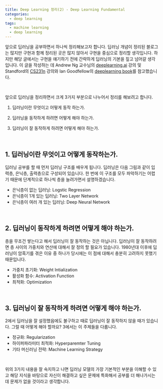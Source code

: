 ```yaml
---
title: Deep Learning 정리(2) - Deep Learning Fundamental
categories:
  - deep learning
tags:
  - machine learning
  - deep learning
---
```


앞으로 딥러닝을 공부하면서 하나씩 정리해보고자 합니다. 딥러닝 개념이 정리된 블로그는 많지만 구현과 함께 정리된 곳은 많지 않아서 구현을 중심으로 정리할 생각입니다. 하지만 해당 글에서는 구현을 얘기하기 전에 간략하게 딥러닝의 기본을 짚고 넘어갈 생각입니다. 이 글을 작성하는 데 Andrew Ng 교수님의 [deeplearning.ai](https://www.coursera.org/courses?query=deeplearning.ai) 강의 및 Standford의 [CS231n](http://cs231n.stanford.edu/) 강의와 Ian Goodfellow의 [deeplearning book](http://www.deeplearningbook.org/)를 참고했습니다. 

<br/>

앞으로 딥러닝을 정리하면서 크게 3가지 부분으로 나누어서 정리를 해보려고 합니다. 

1. 딥러닝이란 무엇이고 어떻게 동작 하는가.

2. 딥러닝을 동작하게 하려면 어떻게 해야 하는가.

3. 딥러닝이 잘 동작하게 하려면 어떻게 해야 하는가.

<br/>

## 1. 딥러닝이란 무엇이고 어떻게 동작하는가.

딥러닝 공부를 할 때 먼저 딥러닝 구조를 배우게 됩니다. 딥러닝은 다음 그림과 같이 입력층, 은닉층, 출력층으로 구성되어 있습니다. 한 번에 이 구조를 모두 파악하기는 어렵기 때문에 단계적으로 하나씩 층을 늘려가면서 설명하겠습니다.

- 은닉층이 없는 딥러닝: Logstic Regression
- 은닉층이 1개 있는 딥러닝: Two Layer Network
- 은닉층이 여러 개 있는 딥러닝: Deep Neural Network

<br/>

## 2. 딥러닝이 동작하게 하려면 어떻게 해야 하는가.

층을 무조건 쌓는다고 해서 딥러닝이 잘 동작하는 것은 아닙니다. 딥러닝이 잘 동작하려면 층 사이의 가중치와 연산에 대해서 잘 정의 할 필요가 있습니다. 1980년대 이후에 딥러닝이 암흑기를 겪은 이유 중 하나가 당시에는 이 점에 대해서 충분히 고려하지 못했기 때문입니다. 

- 가중치 초기화: Weight Intialization
- 활성화 함수: Activation Function
- 최적화: Optimization

<br/>

## 3. 딥러닝이 잘 동작하게 하려면 어떻게 해야 하는가.

2에서 딥러닝을 잘 설정했음에도 불구하고 때로 딥러닝이 잘 동작하지 않을 때가 있습니다. 그럴 때 어떻게 해야 할까요? 3에서는 이 주제들을 다룹니다.

- 정규화: Regularization
- 하이퍼파라미터 최적화: Hyperparemter Tuning
- 기타 머신러닝 전략: Machine Learning Strategy

<br/>

위의 3가지 내용을 잘 숙지하고 나면 딥러닝 모델의 가장 기본적인 부분을 이해할 수 있고 해당 지식을 바탕으로 자신이 해결하고 싶은 문제에 특화해서 공부를 더 해나가시는 데 문제가 없을 것이라고 생각합니다.



